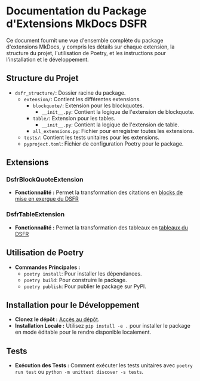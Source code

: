 # Documentation du Package d'Extensions MkDocs DSFR

Ce document fournit une vue d'ensemble complète du package d'extensions MkDocs, y compris les détails sur chaque
extension, la structure du projet, l'utilisation de Poetry, et les instructions pour l'installation et le développement.

## Structure du Projet

- `dsfr_structure/`: Dossier racine du package.
    - `extension/`: Contient les différentes extensions.
        - `blockquote/`: Extension pour les blockquotes.
            - `__init__.py`: Contient la logique de l'extension de blockquote.
        - `table/`: Extension pour les tables.
            - `__init__.py`: Contient la logique de l'extension de table.
        - `all_extensions.py`: Fichier pour enregistrer toutes les extensions.
    - `tests/`: Contient les tests unitaires pour les extensions.
    - `pyproject.toml`: Fichier de configuration Poetry pour le package.

## Extensions

### DsfrBlockQuoteExtension

- **Fonctionnalité :** Permet la transformation des citations
  en [blocks de mise en exergue du DSFR](https://www.systeme-de-design.gouv.fr/elements-d-interface/composants/mise-en-exergue)

### DsfrTableExtension

- **Fonctionnalité :** Permet la transformation des tableaux
  en [tableaux du DSFR](https://www.systeme-de-design.gouv.fr/elements-d-interface/composants/tableau)

## Utilisation de Poetry

- **Commandes Principales :**
    - `poetry install`: Pour installer les dépendances.
    - `poetry build`: Pour construire le package.
    - `poetry publish`: Pour publier le package sur PyPI.

## Installation pour le Développement

- **Clonez le dépôt :** [Accès au dépôt](https://gitlab-forge.din.developpement-durable.gouv.fr/pub/numeco/mkdocs-dsfr-plugin-structure).
- **Installation Locale :** Utilisez `pip install -e .` pour installer le package en mode éditable pour le rendre
  disponible localement.

## Tests

- **Exécution des Tests :** Comment exécuter les tests unitaires avec `poetry run test`
  ou `python -m unittest discover -s tests`.


